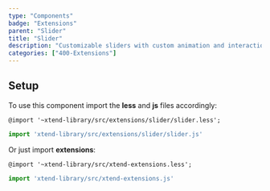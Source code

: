 ```yaml
---
type: "Components"
badge: "Extensions"
parent: "Slider"
title: "Slider"
description: "Customizable sliders with custom animation and interaction."
categories: ["400-Extensions"]
---
```


## Setup

To use this component import the **less** and **js** files accordingly:

```less
@import '~xtend-library/src/extensions/slider/slider.less';
```

```jsx
import 'xtend-library/src/extensions/slider/slider.js'
```

Or just import **extensions**:

```less
@import '~xtend-library/src/xtend-extensions.less';
```

```jsx
import 'xtend-library/src/xtend-extensions.js'
```
